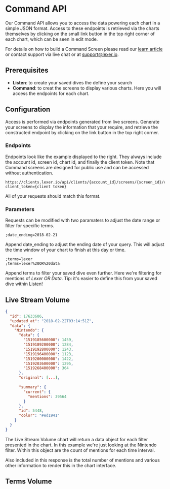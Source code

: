# Command API

Our Command API allows you to access the data powering each chart in a simple JSON format. Access to these endpoints is retrieved via the charts themselves by clicking on the small link button in the top right corner of each chart, which can be seen in edit mode.

For details on how to build a Command Screen please read our [learn article](https://learn.lexer.io/export-and-report/command/command-screens) or contact support via live chat or at [support@lexer.io](mailto:support@lexer.io).

## Prerequisites

- **Listen**: to create your saved dives the define your search
- **Command**: to creat the screens to display various charts. Here you will access the endpoints for each chart.


## Configuration

Access is performed via endpoints generated from live screens. Generate your screens to display the information that your require, and retrieve the constructed endpoint by clicking on the link button in the top right corner.

### Endpoints

Endpoints look like the example displayed to the right. They always include the account id, screen id, chart id, and finally the client token. Note that Command screens are designed for public use and can be accessed without authentication.

```text
https://clients.lexer.io/api/clients/{account_id}/screens/{screen_id}/charts/{chart_id}/result?client_token={client token}
```
All of your requests should match this format.


### Parameters

Requests can be modified with two paramaters to adjust the date range or filter for specific terms.

```text
;date_ending=2018-02-21
```

Append date_ending to adjust the ending date of your query. This will adjust the time window of your chart to finish at this day or time.

```text
;terms=lexer
;terms=lexer%20OR%20data
```

Append terms to filter your saved dive even further. Here we're filtering for mentions of *Lexer OR Data*. Tip: it's easier to define this from your saved dive within Listen!



## Live Stream Volume

```json
{
  "id": 17633606,
  "updated_at": "2018-02-22T03:14:51Z",
  "data": {
    "Nintendo": {
      "data": {
        "1519185600000": 1459,
        "1519189200000": 1284,
        "1519192800000": 1243,
        "1519196400000": 1123,
        "1519200000000": 1422,
        "1519203600000": 1295,
        "1519268400000": 364
      },
      "original": [...],
      
      "summary": {
        "current": {
          "mentions": 39564
        }
      },
      "id": 5448,
      "color": "#ed1941"
    }
  }
}
```

The Live Stream Volume chart will return a data object for each filter presented in the chart. In this example we're just looking at the Nintendo filter. Within this object are the count of mentions for each time interval.

Also included in this response is the total number of mentions and various other information to render this in the chart interface.


## Terms Volume
